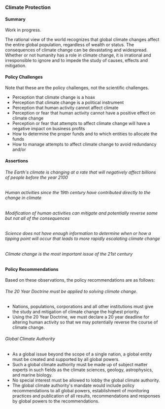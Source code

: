 ### Climate Protection

#### Summary

Work in progress.



The rational view of the world recognizes that global climate changes affect the entire global population, regardless of wealth or status.  The consequences of climate change can be devastating and widespread.  Whether or not humanity has a role in climate change, it is irrational and irresponsible to ignore and to impede the study of causes, effects and mitigation.  

#### Policy Challenges
Note that these are the policy challenges, not the scientific challenges.

- Perception that climate change is a hoax
- Perception that climate change is a political instrument
- Perception that human activity cannot affect climate
- Perception or fear that human activity cannot have a positive effect on climate change
- Perception or fear that attempts to affect climate change will have a negative impact on business profits
- How to determine the proper funds and to which entities to allocate the funds
- How to manage attempts to affect climate change to avoid redundancy and/or 

#### Assertions 

###### The Earth's climate is changing at a rate that will negatively affect billions of people before the year 2100
###### Human activities since the 19th century have contributed directly to the change in climate
###### Modification of human activities can mitigate and potentially reverse some but not all of the consequences
###### Science does not have enough information to determine when or how a tipping point will occur that leads to more rapidly escalating climate change
###### Climate change is the most important issue of the 21st century

#### Policy Recommendations
Based on these observations, the policy recommendations are as follows:

###### The 20 Year Doctrine must be applied to solving climate change.
- Nations, populations, corporations and all other institutions must give the study and mitigation of climate change the highest priority.
- Using the 20 Year Doctrine, we must declare a 20 year deadline for altering human activity so that we may potentially reverse the course of climate change.

###### Global Climate Authority
- As a global issue beyond the scope of a single nation, a global entity must be created and supported by all global powers.
- Such a global climate authority must be made up of subject matter experts in such fields as the climate sciences, geology, astrophysics, and marine biology. 
- No special interest must be allowed to lobby the global climate authority.
- The global climate authority's mandate would include policy recommendations to all global powers, establishment of monitoring practices and publication of all results, recommendations and responses by global powers to the recommendations.

